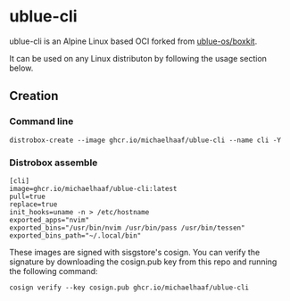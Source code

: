 # ublue-cli

ublue-cli is an Alpine Linux based OCI forked from [ublue-os/boxkit](). 

It can be used on any Linux distributon by following the usage section below.

## Creation

### Command line

`distrobox-create --image ghcr.io/michaelhaaf/ublue-cli --name cli -Y`

### Distrobox assemble

```
[cli]
image=ghcr.io/michaelhaaf/ublue-cli:latest 
pull=true
replace=true
init_hooks=uname -n > /etc/hostname
exported_apps="nvim"
exported_bins="/usr/bin/nvim /usr/bin/pass /usr/bin/tessen"
exported_bins_path="~/.local/bin"
```

These images are signed with sisgstore's cosign. You can verify the signature by downloading the cosign.pub key from this repo and running the following command:

`cosign verify --key cosign.pub ghcr.io/michaelhaaf/ublue-cli`
